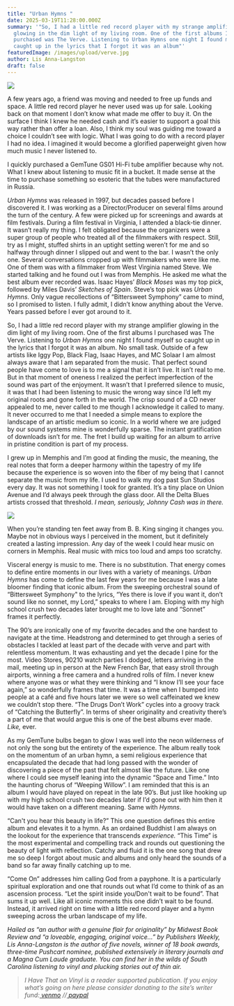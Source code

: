 ```yaml
---
title: "Urban Hymns "
date: 2025-03-19T11:28:00.000Z
summary: '"So, I had a little red record player with my strange amplifier
  glowing in the dim light of my living room. One of the first albums I
  purchased was The Verve. Listening to Urban Hymns one night I found myself so
  caught up in the lyrics that I forgot it was an album"'
featuredImage: /images/upload/verve.jpg
author: Lis Anna-Langston
draft: false
---
```

![](/images/upload/verve.jpg)

A few years ago, a friend was moving and needed to free up funds and space. A little red record player he never used was up for sale. Looking back on that moment I don’t know what made me offer to buy it. On the surface I think I knew he needed cash and it’s easier to support a goal this way rather than offer a loan. Also, I think my soul was guiding me toward a choice I couldn’t see with logic. What I was going to do with a record player I had no idea. I imagined it would become a glorified paperweight given how much music I never listened to.

I quickly purchased a GemTune GS01 Hi-Fi tube amplifier because why not. What I knew about listening to music fit in a bucket. It made sense at the time to purchase something so esoteric that the tubes were manufactured in Russia.

*Urban Hymns* was released in 1997, but decades passed before I discovered it. I was working as a Director/Producer on several films around the turn of the century. A few were picked up for screenings and awards at film festivals. During a film festival in Virginia, I attended a black-tie dinner. It wasn’t really my thing. I felt obligated because the organizers were a super group of people who treated all of the filmmakers with respect. Still, try as I might, stuffed shirts in an uptight setting weren’t for me and so halfway through dinner I slipped out and went to the bar. I wasn’t the only one. Several conversations cropped up with filmmakers who were like me. One of them was with a filmmaker from West Virginia named Steve. We started talking and he found out I was from Memphis. He asked me what the best album ever recorded was. Isaac Hayes’ *Black Moses* was my top pick, followed by Miles Davis’ *Sketches of Spain*. Steve’s top pick was *Urban Hymns*. Only vague recollections of “Bittersweet Symphony” came to mind, so I promised to listen. I fully admit, I didn’t know anything about the Verve. Years passed before I ever got around to it.

So, I had a little red record player with my strange amplifier glowing in the dim light of my living room. One of the first albums I purchased was The Verve. Listening to *Urban Hymns* one night I found myself so caught up in the lyrics that I forgot it was an album. No small task. Outside of a few artists like Iggy Pop, Black Flag, Isaac Hayes, and MC Solaar I am almost always aware that I am separated from the music. That perfect sound people have come to love is to me a signal that it isn’t live. It isn’t real to me. But in that moment of oneness I realized the perfect imperfection of the sound was part of the enjoyment. It wasn’t that I preferred silence to music, it was that I had been listening to music the wrong way since I’d left my original roots and gone forth in the world. The crisp sound of a CD never appealed to me, never called to me though I acknowledge it called to many. It never occurred to me that I needed a simple means to explore the landscape of an artistic medium so iconic. In a world where we are judged by our sound systems mine is wonderfully sparse. The instant gratification of downloads isn’t for me. The fret I build up waiting for an album to arrive in pristine condition is part of my process.

I grew up in Memphis and I’m good at finding the music, the meaning, the real notes that form a deeper harmony within the tapestry of my life because the experience is so woven into the fiber of my being that I cannot separate the music from my life. I used to walk my dog past Sun Studios every day. It was not something I took for granted. It’s a tiny place on Union Avenue and I’d always peek through the glass door. All the Delta Blues artists crossed that threshold. *I mean, seriously, Johnny Cash was in there.*

![](/images/upload/urban-hymns-three.jpg)

When you’re standing ten feet away from B. B. King singing it changes you. Maybe not in obvious ways I perceived in the moment, but it definitely created a lasting impression. Any day of the week I could hear music on corners in Memphis. Real music with mics too loud and amps too scratchy.

Visceral energy is music to me. There is no substitution. That energy comes to define entire moments in our lives with a variety of meanings. *Urban Hymns* has come to define the last few years for me because I was a late bloomer finding that iconic album. From the sweeping orchestral sound of “Bittersweet Symphony" to the lyrics, “Yes there is love if you want it, don’t sound like no sonnet, my Lord,” speaks to where I am. Eloping with my high school crush two decades later brought me to love late and “Sonnet” frames it perfectly.

The 90’s are ironically one of my favorite decades and the one hardest to navigate at the time. Headstrong and determined to get through a series of obstacles I tackled at least part of the decade with verve and part with relentless momentum. It was exhausting and yet the decade I pine for the most. Video Stores, 90210 watch parties I dodged, letters arriving in the mail, meeting up in person at the New French Bar, that easy stroll through airports, winning a free camera and a hundred rolls of film. I never knew where anyone was or what they were thinking and “I know I’ll see your face again,” so wonderfully frames that time. It was a time when I bumped into people at a café and five hours later we were so well caffeinated we knew we couldn’t stop there. “The Drugs Don’t Work” cycles into a groovy track of “Catching the Butterfly”. In terms of sheer originality and creativity there’s a part of me that would argue this is one of the best albums ever made. *Like,* ever.

As my GemTune bulbs began to glow I was well into the neon wilderness of not only the song but the entirety of the experience. The album really took on the momentum of an urban hymn, a semi religious experience that encapsulated the decade that had long passed with the wonder of discovering a piece of the past that felt almost like the future. Like one where I could see myself leaning into the dynamic “Space and Time.” Into the haunting chorus of “Weeping Willow”. I am reminded that this is an album I would have played on repeat in the late 90’s. But just like hooking up with my high school crush two decades later if I’d gone out with him then it would have taken on a different meaning. Same with *Hymns*.

“Can't you hear this beauty in life?” This one question defines this entire album and elevates it to a hymn. As an ordained Buddhist I am always on the lookout for the experience that transcends *experience.* “This Time” is the most experimental and compelling track and rounds out questioning the beauty of light with reflection. Catchy and fluid it is the one song that drew me so deep I forgot about music and albums and only heard the sounds of a band so far away finally catching up to me.

“Come On” addresses him calling God from a payphone. It is a particularly spiritual exploration and one that rounds out what I’d come to think of as an ascension process. “Let the spirit inside you/Don't wait to be found”. That sums it up well. Like all iconic moments this one didn’t wait to be found. Instead, it arrived right on time with a little red record player and a hymn sweeping across the urban landscape of my life.  

*Hailed as “an author with a genuine flair for originality” by Midwest Book Review and “a loveable, engaging, original voice…” by Publishers Weekly, Lis Anna-Langston is the author of five novels, winner of 18 book awards, three-time Pushcart nominee, published extensively in literary journals and a Magna Cum Laude graduate. You can find her in the wilds of South Carolina listening to vinyl and plucking stories out of thin air.*  

> *I Have That on Vinyl is a reader supported publication. If you enjoy what’s going on here please consider donating to the site’s writer fund:[ venmo](https://account.venmo.com/u/Michele-Catalano2659) //[ paypal](https://www.paypal.com/paypalme/goingitaloneny?country.x=US&locale.x=en_US)*
